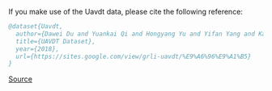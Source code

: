 If you make use of the Uavdt data, please cite the following reference:

``` bibtex 
@dataset{Uavdt,
  author={Dawei Du and Yuankai Qi and Hongyang Yu and Yifan Yang and Kaiwen Duan and Guorong Li and Weigang Zhang and Qingming Huang and Qi Tian},
  title={UAVDT Dataset},
  year={2018},
  url={https://sites.google.com/view/grli-uavdt/%E9%A6%96%E9%A1%B5}
}
```

[Source](https://sites.google.com/view/grli-uavdt/%E9%A6%96%E9%A1%B5)